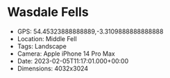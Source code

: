 # Wasdale Fells

- GPS: 54.45323888888889,-3.3109888888888888
- Location: Middle Fell
- Tags: Landscape
- Camera: Apple iPhone 14 Pro Max
- Date: 2023-02-05T11:17:01.000+00:00
- Dimensions: 4032x3024
